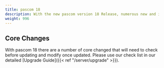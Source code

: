 ```yaml
---
title: pascom 18
description: With the new pascom version 18 Release, numerous new and improved functions are now available
weight: 996
---
```


## Core Changes

With pascom 18 there are a number of core changed that will need to check before updating and modify once updated. Please use our check list in our detailed [Upgrade Guide]({{< ref "/server/upgrade" >}}).


